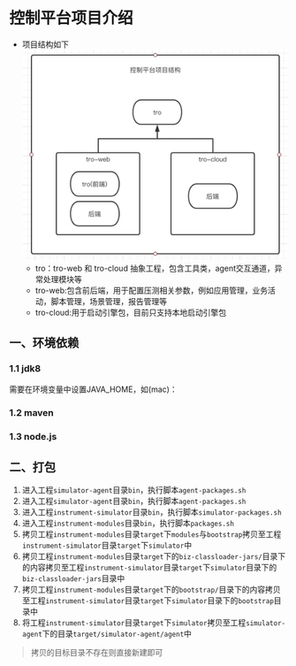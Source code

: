 # 控制平台项目介绍
- 项目结构如下
![img.png](img.png)
  - tro：tro-web 和 tro-cloud 抽象工程，包含工具类，agent交互通道，异常处理模块等
  - tro-web:包含前后端，用于配置压测相关参数，例如应用管理，业务活动，脚本管理，场景管理，报告管理等
  - tro-cloud:用于启动引擎包，目前只支持本地启动引擎包  
## 一、环境依赖

### 1.1 jdk8

需要在环境变量中设置JAVA_HOME，如(mac)：

### 1.2 maven

### 1.3 node.js


## 二、打包

1. 进入工程`simulator-agent`目录`bin`，执行脚本`agent-packages.sh`
2. 进入工程`simulator-agent`目录`bin`，执行脚本`agent-packages.sh`
3. 进入工程`instrument-simulator`目录`bin`，执行脚本`simulator-packages.sh`
4. 进入工程`instrument-modules`目录`bin`，执行脚本`packages.sh`
5. 拷贝工程`instrument-modules`目录`target`下`modules`与`bootstrap`拷贝至工程`instrument-simulator`目录`target`下`simulator`中
6. 拷贝工程`instrument-modules`目录`target`下的`biz-classloader-jars/`目录下的内容拷贝至工程`instrument-simulator`目录`target`下`simulator`目录下的`biz-classloader-jars`目录中
7. 拷贝工程`instrument-modules`目录`target`下的`bootstrap/`目录下的内容拷贝至工程`instrument-simulator`目录`target`下`simulator`目录下的`bootstrap`目录中
8. 将工程`instrument-simulator`目录`target`下`simulator`拷贝至工程`simulator-agent`下的目录`target/simulator-agent/agent`中

> 拷贝的目标目录不存在则直接新建即可



